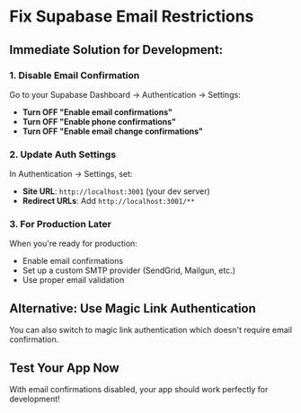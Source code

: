 # Fix Supabase Email Restrictions

## Immediate Solution for Development:

### 1. Disable Email Confirmation
Go to your Supabase Dashboard → Authentication → Settings:

- **Turn OFF "Enable email confirmations"**
- **Turn OFF "Enable phone confirmations"** 
- **Turn OFF "Enable email change confirmations"**

### 2. Update Auth Settings
In Authentication → Settings, set:
- **Site URL**: `http://localhost:3001` (your dev server)
- **Redirect URLs**: Add `http://localhost:3001/**`

### 3. For Production Later
When you're ready for production:
- Enable email confirmations
- Set up a custom SMTP provider (SendGrid, Mailgun, etc.)
- Use proper email validation

## Alternative: Use Magic Link Authentication
You can also switch to magic link authentication which doesn't require email confirmation.

## Test Your App Now
With email confirmations disabled, your app should work perfectly for development!
